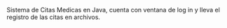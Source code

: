 Sistema de Citas Medicas en Java, cuenta con ventana de log in y lleva el registro de las citas en archivos.

